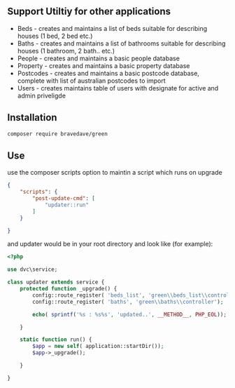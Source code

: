 ## Support Utiltiy for other applications
* Beds - creates and maintains a list of beds suitable for describing houses (1 bed, 2 bed etc.)
* Baths - creates and maintains a list of bathrooms suitable for describing houses (1 bathroom, 2 bath.. etc.)
* People - creates and maintains a basic people database
* Property - creates and maintains a basic property database
* Postcodes - creates and maintains a basic postcode database, complete with list of australian postcodes to import
* Users - creates maintains table of users with designate for active and admin priveligde

## Installation
```bash
composer require bravedave/green
```

## Use
use the composer scripts option to maintin a script which runs on upgrade
```json
{
	"scripts": {
		"post-update-cmd": [
			"updater::run"
        ]
    }

}
```

and updater would be in your root directory and look like (for example):
```php
<?php

use dvc\service;

class updater extends service {
    protected function _upgrade() {
        config::route_register( 'beds_list', 'green\\beds_list\\controller');
        config::route_register( 'baths', 'green\\baths\\controller');

        echo( sprintf('%s : %s%s', 'updated..', __METHOD__, PHP_EOL));

    }

    static function run() {
        $app = new self( application::startDir());
        $app->_upgrade();

    }

}
```
